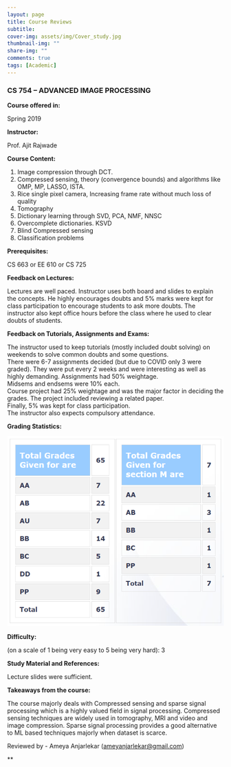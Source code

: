 ```yaml
---
layout: page
title: Course Reviews
subtitle:
cover-img: assets/img/Cover_study.jpg
thumbnail-img: ""
share-img: ""
comments: true
tags: [Academic]
---
```


  
  

### CS 754 – ADVANCED IMAGE PROCESSING

  
  

**Course offered in:**

  
  

Spring 2019

  
  

**Instructor:**

  
  

Prof. Ajit Rajwade

  
  

**Course Content:**

  
  

1) Image compression through DCT.  
2) Compressed sensing, theory (convergence bounds) and algorithms like OMP, MP, LASSO, ISTA.  
3) Rice single pixel camera, Increasing frame rate without much loss of quality  
4) Tomography  
5) Dictionary learning through SVD, PCA, NMF, NNSC  
6) Overcomplete dictionaries. KSVD  
7) Blind Compressed sensing  
8) Classification problems

  
  

**Prerequisites:**

  
  

CS 663 or EE 610 or CS 725

  
  

**Feedback on Lectures:**

  
  
Lectures are well paced. Instructor uses both board and slides to explain the concepts. He highly encourages doubts and 5% marks were kept for class participation to encourage students to ask more doubts. The instructor also kept office hours before the class where he used to clear doubts of students.
  
  

**Feedback on Tutorials, Assignments and Exams:**

  
  

The instructor used to keep tutorials (mostly included doubt solving) on weekends to solve common doubts and some questions.  
There were 6-7 assignments decided (but due to COVID only 3 were graded). They were put every 2 weeks and were interesting as well as highly demanding. Assignments had 50% weightage.  
Midsems and endsems were 10% each.  
Course project had 25% weightage and was the major factor in deciding the grades. The project included reviewing a related paper.  
Finally, 5% was kept for class participation.  
The instructor also expects compulsory attendance.


**Grading Statistics:**

  
  

![Grades](CS754_2019.png)

  
  
  

**Difficulty:**

  
  

(on a scale of 1 being very easy to 5 being very hard): 3


  

**Study Material and References:**

  
  
Lecture slides were sufficient.

  





**Takeaways from the course:**

  
  

The course majorly deals with Compressed sensing and sparse signal processing which is a highly valued field in signal processing. Compressed sensing techniques are widely used in tomography, MRI and video and image compression. Sparse signal processing provides a good alternative to ML based techniques majorly when dataset is scarce.




Reviewed by - Ameya Anjarlekar (ameyanjarlekar@gmail.com)







**
